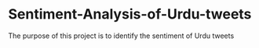 # Sentiment-Analysis-of-Urdu-tweets
The purpose of this project is to identify the sentiment of Urdu tweets
